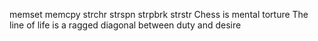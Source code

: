 memset
memcpy
strchr
strspn
strpbrk
strstr
Chess is mental torture
The line of life is a ragged diagonal between duty and desire
